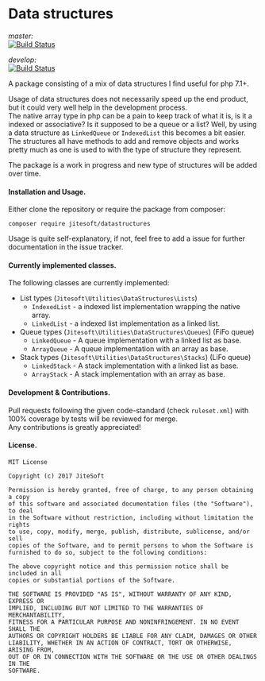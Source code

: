 # Data structures 
_master:_  
[![Build Status](https://travis-ci.org/jitesoft/php-datastructures.svg?branch=master)](https://travis-ci.org/jitesoft/php-datastructures)  

_develop:_  
[![Build Status](https://travis-ci.org/jitesoft/php-datastructures.svg?branch=development)](https://travis-ci.org/jitesoft/php-datastructures)

A package consisting of a mix of data structures I find useful for php 7.1+.  

Usage of data structures does not necessarily speed up the end product, but it could very well help in the development process.  
The native array type in php can be a pain to keep track of what it is, is it a indexed or associative? Is it supposed to be a queue or a list?
Well, by using a data structure as `LinkedQueue` or `IndexedList` this becomes a bit easier.  
The structures all have methods to add and remove objects and works pretty much as one is used to with the type of structure they represent.
  
The package is a work in progress and new type of structures will be added over time.  

#### Installation and Usage.
Either clone the repository or require the package from composer:
```
composer require jitesoft/datastructures
```
Usage is quite self-explanatory, if not, feel free to add a issue for further documentation in the issue tracker.
  
#### Currently implemented classes.
The following classes are currently implemented:  

* List types (`Jitesoft\Utilities\DataStructures\Lists`)
  * `IndexedList` - a indexed list implementation wrapping the native array.
  * `LinkedList`  - a indexed list implementation as a linked list.
* Queue types (`Jitesoft\Utilities\DataStructures\Queues`) (FiFo queue)
  * `LinkedQueue` - A queue implementation with a linked list as base.
  * `ArrayQueue`  - A queue implementation with an array as base.
* Stack types (`Jitesoft\Utilities\DataStructures\Stacks`) (LiFo queue)
  * `LinkedStack` - A stack implementation with a linked list as base.
  * `ArrayStack`  - A stack implementation with an array as base.
#### Development & Contributions.
Pull requests following the given code-standard (check `ruleset.xml`) with 100% coverage by tests will be reviewed for merge.  
Any contributions is greatly appreciated!

#### License.
```text
MIT License

Copyright (c) 2017 JiteSoft

Permission is hereby granted, free of charge, to any person obtaining a copy
of this software and associated documentation files (the "Software"), to deal
in the Software without restriction, including without limitation the rights
to use, copy, modify, merge, publish, distribute, sublicense, and/or sell
copies of the Software, and to permit persons to whom the Software is
furnished to do so, subject to the following conditions:

The above copyright notice and this permission notice shall be included in all
copies or substantial portions of the Software.

THE SOFTWARE IS PROVIDED "AS IS", WITHOUT WARRANTY OF ANY KIND, EXPRESS OR
IMPLIED, INCLUDING BUT NOT LIMITED TO THE WARRANTIES OF MERCHANTABILITY,
FITNESS FOR A PARTICULAR PURPOSE AND NONINFRINGEMENT. IN NO EVENT SHALL THE
AUTHORS OR COPYRIGHT HOLDERS BE LIABLE FOR ANY CLAIM, DAMAGES OR OTHER
LIABILITY, WHETHER IN AN ACTION OF CONTRACT, TORT OR OTHERWISE, ARISING FROM,
OUT OF OR IN CONNECTION WITH THE SOFTWARE OR THE USE OR OTHER DEALINGS IN THE
SOFTWARE.
```
